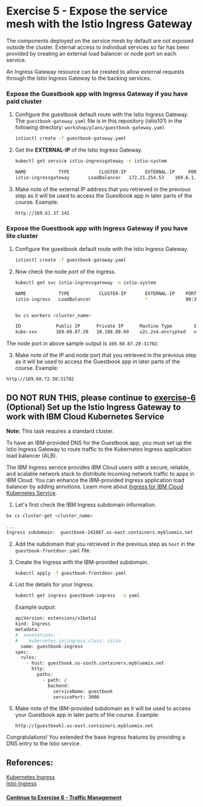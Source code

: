 # Exercise 5 - Expose the service mesh with the Istio Ingress Gateway

The components deployed on the service mesh by default are not exposed outside the cluster. External access to individual services so far has been provided by creating an external load balancer or node port on each service.

An Ingress Gateway resource can be created to allow external requests through the Istio Ingress Gateway to the backing services. 

### Expose the Guestbook app with Ingress Gateway if you have paid cluster

1. Configure the guestbook default route with the Istio Ingress Gateway. The `guestbook-gateway.yaml` file is in this repository (istio101) in the following directory: `workshop/plans/guestbook-gateway.yaml `

    ```sh
    istioctl create -f guestbook-gateway.yaml
    ```

2. Get the **EXTERNAL-IP** of the Istio Ingress Gateway.

    ```sh
    kubectl get service istio-ingressgateway -n istio-system

    NAME            TYPE           CLUSTER-IP       EXTERNAL-IP     PORT(S)                      AGE
    istio-ingressgateway       LoadBalancer   172.21.254.53    169.6.1.1   80:31380/TCP,443:31390/TCP,31400:31400/TCP                            2d
    ```

3. Make note of the external IP address that you retrieved in the previous step as it will be used to access the Guestbook app in later parts of the course.
   Example:
   ```
   http://169.61.37.141
   ```

### Expose the Guestbook app with Ingress Gateway if you have lite cluster
1. Configure the guestbook default route with the Istio Ingress Gateway.

    ```sh
    istioctl create -f guestbook-gateway.yaml
    ```

2. Now check the node port of the ingress.
    ```sh
    kubectl get svc istio-ingressgateway -n istio-system

    NAME            TYPE           CLUSTER-IP       EXTERNAL-IP    PORT(S)                      AGE
    istio-ingress   LoadBalancer                    *              80:31702/TCP,443:32290/TCP   10d


    bx cs workers <cluster_name>

    ID             Public IP      Private IP      Machine Type        State    Status   Zone    Version   
    kube-xxx       169.60.87.20   10.188.80.69    u2c.2x4.encrypted   normal   Ready    wdc06   1.9.7_1510*   

    ```
 The node port in above sample output is `169.60.87.20:31702`.

 3. Make note of the IP and node port that you retrieved in the previous step as it will be used to access the Guestbook app in later parts of the course.
   Example:
   ```
   http://169.60.72.58:31702
   ```

## **DO NOT RUN THIS, please continue to [exercise-6](../exercise-6/README.md)** (Optional) Set up the Istio Ingress Gateway to work with IBM Cloud Kubernetes Service

**Note:** This task requires a standard cluster.

To have an IBM-provided DNS for the Guestbook app, you must set up the Istio Ingress Gateway to route traffic to the Kubernetes Ingress application load balancer (ALB).

The IBM Ingress service provides IBM Cloud users with a secure, reliable, and scalable network stack to distribute incoming network traffic to apps in IBM Cloud. You can enhance the IBM-provided Ingress application load balancer by adding annotions. Learn more about [Ingress for IBM Cloud Kubernetes Service](https://console.bluemix.net/docs/containers/cs_ingress.html#ingress).

1. Let's first check the IBM Ingress subdomain information.
```sh
bx cs cluster-get <cluster_name>

...
Ingress subdomain:	guestbook-242887.us-east.containers.mybluemix.net
```

2. Add the subdomain that you retrieved in the previous step as `host` in the `guestbook-frontdoor.yaml` file.

3. Create the Ingress with the IBM-provided subdomain.
   ```sh
   kubectl apply -f guestbook-frontdoor.yaml
   ```

4. List the details for your Ingress.
   ```sh
   kubectl get ingress guestbook-ingress  -o yaml
   ```
   Example output:
   ```sh
   apiVersion: extensions/v1beta1
   kind: Ingress
   metadata:
   #  annotations:
   #    kubernetes.io/ingress.class: istio
     name: guestbook-ingress
   spec:
     rules:
       - host: guestbook.us-south.containers.mybluemix.net
         http:
           paths:
             - path: /
               backend:
                 serviceName: guestbook
                 servicePort: 3000
   ```

5. Make note of the IBM-provided subdomain as it will be used to access your Guestbook app in later parts of the course.
   Example:
   ```
   http://[guestbook].us-east.containers.mybluemix.net
   ```

Congratulations! You extended the base Ingress features by providing a DNS entry to the Istio service.

## References:
[Kubernetes Ingress](https://kubernetes.io/docs/concepts/services-networking/ingress/)           
[Istio Ingress](https://istio.io/docs/tasks/traffic-management/ingress.html)

#### [Continue to Exercise 6 - Traffic Management](../exercise-6/README.md)
